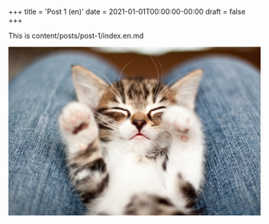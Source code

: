 +++
title = 'Post 1 (en)'
date = 2021-01-01T00:00:00-00:00
draft = false
+++

This is content/posts/post-1/index.en.md

![alt](image.jpg)
